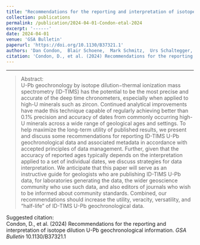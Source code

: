 ```yaml
---
title: "Recommendations for the reporting and interpretation of isotope dilution U-Pb geochronological information"
collection: publications
permalink: /publication/2024-04-01-Condon-etal-2024
excerpt: '------'
date: 2024-04-01
venue: 'GSA Bulletin'
paperurl: 'https://doi.org/10.1130/B37321.1'
authors: 'Dan Condon,  Blair Schoene,  Mark Schmitz,  Urs Schaltegger,  Ryan B. Ickert,  Yuri Amelin, Lars E. Augland,  Kevin R. Chamberlain,  Drew S. Coleman,  James N. Connelly,  Fernando Corfu, James L. Crowley,  Joshua H.F.L. Davies,  Steven W. Denyszyn,  Michael P. Eddy,  Sean P. Gaynor, Larry M. Heaman,  Magdalena H. Huyskens,  Sandra Kamo,  Jennifer Kasbohm,  C. Brenhin Keller, Scott A. MacLennan,  Noah M. McLean,  Stephen Noble,  Maria Ovtcharova,  André Paul, Jahandar Ramezani,  Matt Rioux,  Diana Sahy,  James S. Scoates,  Dawid Szymanowski,  Simon Tapster, Marion Tichomirowa,  Corey J. Wall,  Jörn-Frederik Wotzlaw,  Chuan Yang,  and Qing-Zhu Yin'
citation: 'Condon, D., et al. (2024) Recommendations for the reporting and interpretation of isotope dilution U-Pb geochronological information. <i>GSA Bulletin</i> 10.1130/B37321.1'
---
```


------

>Abstract: <br/>U-Pb geochronology by isotope dilution−thermal ionization mass spectrometry (ID-TIMS) has the potential to be the most precise and accurate of the deep time chronometers, especially when applied to high-U minerals such as zircon. Continued analytical improvements have made this technique capable of regularly achieving better than 0.1% precision and accuracy of dates from commonly occurring high-U minerals across a wide range of geological ages and settings. To help maximize the long-term utility of published results, we present and discuss some recommendations for reporting ID-TIMS U-Pb geochronological data and associated metadata in accordance with accepted principles of data management. Further, given that the accuracy of reported ages typically depends on the interpretation applied to a set of individual dates, we discuss strategies for data interpretation. We anticipate that this paper will serve as an instructive guide for geologists who are publishing ID-TIMS U-Pb data, for laboratories generating the data, the wider geoscience community who use such data, and also editors of journals who wish to be informed about community standards. Combined, our recommendations should increase the utility, veracity, versatility, and “half-life” of ID-TIMS U-Pb geochronological data.

Suggested citation: <br/>Condon, D., et al. (2024) Recommendations for the reporting and interpretation of isotope dilution U-Pb geochronological information. <i>GSA Bulletin</i> 10.1130/B37321.1